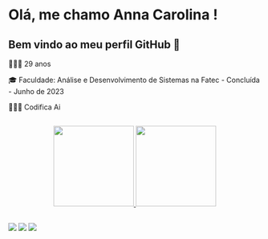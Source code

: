
# Olá, me chamo Anna Carolina ! 
## Bem vindo ao meu perfil GitHub 👋


<div>


<p>👩🏽‍🎓 29 anos</p>
<p>🎓 Faculdade: Análise e Desenvolvimento de Sistemas na Fatec - Concluída - Junho de 2023</p>
<p>👩🏽‍💻 Codifica Ai</p>

</div>

##

<div align="center">
  <a href="https://github.com/AnnaCMendes">
  <img height="160em" src="https://github-readme-stats.vercel.app/api?username=AnnaCMendes&show_icons=true&theme=dracula&include_all_commits=true&count_private=true"/>
  <img height="160em" src="https://github-readme-stats.vercel.app/api/top-langs/?username=AnnaCMendes&layout=compact&langs_count=7&theme=dracula"/>
</div>

 ##
<div> 
  <a href="https://www.instagram.com/annacarolinaoliveira93/" target="_blank"><img src="https://img.shields.io/badge/-Instagram-%23E4405F?style=for-the-badge&logo=instagram&logoColor=white" target="_blank"></a>
  <a href = "mailto:annacarolinamendes1993@gmail.com"><img src="https://img.shields.io/badge/Gmail-D14836?style=for-the-badge&logo=gmail&logoColor=white" target="_blank"></a>
  <a href="https://www.linkedin.com/in/anna-carolina-de-oliveira-vale-mendes-372411b3/" target="_blank"><img src="https://img.shields.io/badge/-LinkedIn-%230077B5?style=for-the-badge&logo=linkedin&logoColor=white" target="_blank"></a> 
</div>


